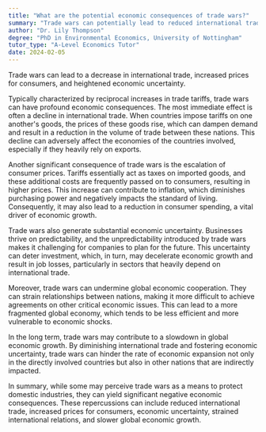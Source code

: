```yaml
---
title: "What are the potential economic consequences of trade wars?"
summary: "Trade wars can potentially lead to reduced international trade, higher prices for consumers, and economic uncertainty."
author: "Dr. Lily Thompson"
degree: "PhD in Environmental Economics, University of Nottingham"
tutor_type: "A-Level Economics Tutor"
date: 2024-02-05
---
```


Trade wars can lead to a decrease in international trade, increased prices for consumers, and heightened economic uncertainty.

Typically characterized by reciprocal increases in trade tariffs, trade wars can have profound economic consequences. The most immediate effect is often a decline in international trade. When countries impose tariffs on one another's goods, the prices of these goods rise, which can dampen demand and result in a reduction in the volume of trade between these nations. This decline can adversely affect the economies of the countries involved, especially if they heavily rely on exports.

Another significant consequence of trade wars is the escalation of consumer prices. Tariffs essentially act as taxes on imported goods, and these additional costs are frequently passed on to consumers, resulting in higher prices. This increase can contribute to inflation, which diminishes purchasing power and negatively impacts the standard of living. Consequently, it may also lead to a reduction in consumer spending, a vital driver of economic growth.

Trade wars also generate substantial economic uncertainty. Businesses thrive on predictability, and the unpredictability introduced by trade wars makes it challenging for companies to plan for the future. This uncertainty can deter investment, which, in turn, may decelerate economic growth and result in job losses, particularly in sectors that heavily depend on international trade.

Moreover, trade wars can undermine global economic cooperation. They can strain relationships between nations, making it more difficult to achieve agreements on other critical economic issues. This can lead to a more fragmented global economy, which tends to be less efficient and more vulnerable to economic shocks.

In the long term, trade wars may contribute to a slowdown in global economic growth. By diminishing international trade and fostering economic uncertainty, trade wars can hinder the rate of economic expansion not only in the directly involved countries but also in other nations that are indirectly impacted.

In summary, while some may perceive trade wars as a means to protect domestic industries, they can yield significant negative economic consequences. These repercussions can include reduced international trade, increased prices for consumers, economic uncertainty, strained international relations, and slower global economic growth.
    